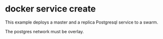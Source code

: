 # docker service create

This example deploys a master and a replica Postgresql service to a swarm.

The postgres network must be overlay.